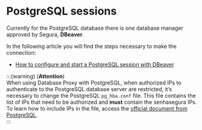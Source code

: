 # PostgreSQL sessions

Currently for the PostgreSQL database there is one database manager approved by Segura,  **DBeaver**.

In the following article you will find the steps necessary to make the connection:

* [How to configure and start a PostgreSQL session with DBeaver](/v4/docs/pam-session-how-to-configure-and-start-a-postgresql-session-with-dbeaver)

:::(warning) (**Attention**)  
When using Database Proxy with PostgreSQL, when authorized IPs to authenticate to the PostgreSQL database server are restricted, it’s necessary to change the PostgreSQL `pg_hba.conf` file. This file contains the list of IPs that need to be authorized and **must** contain the senhasegura IPs.  
To learn how to include IPs in the file, access the [official document from PostgreSQL](https://www.postgresql.org/docs/current/auth-pg-hba-conf.html).  
:::